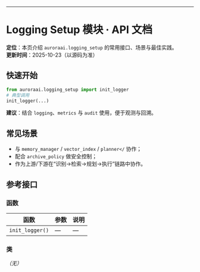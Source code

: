 ---
# Logging Setup 模块 · API 文档

<div class="doc-card">
<strong>定位</strong>：本页介绍 <code>auroraai.logging_setup</code> 的常用接口、场景与最佳实践。<br/>
<strong>更新时间</strong>：2025-10-23（以源码为准）
</div>

## 快速开始
```python
from auroraai.logging_setup import init_logger
# 典型调用
init_logger(...)
```

<div class="callout tip">
<b>建议</b>：结合 <code>logging</code>、<code>metrics</code> 与 <code>audit</code> 使用，便于观测与回溯。
</div>

## 常见场景
- 与 <code>memory_manager</code> / <code>vector_index</code> / <code>planner</</code> 协作；
- 配合 <code>archive_policy</code> 做安全控制；
- 作为上游/下游在“识别→检索→规划→执行”链路中协作。

## 参考接口

### 函数
| 函数 | 参数 | 说明 |
|---|---|---|
| `init_logger()` | — | — |


### 类
_（无）_

